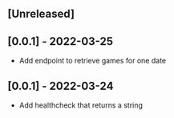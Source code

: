 ## [Unreleased]

## [0.0.1] - 2022-03-25

- Add endpoint to retrieve games for one date
## [0.0.1] - 2022-03-24

- Add healthcheck that returns a string
